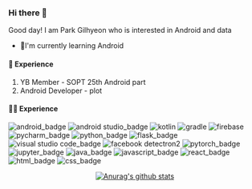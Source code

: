 ### Hi there 👋

Good day! I am Park Gilhyeon who is interested in Android and data

* 🌱I'm currently learning Android


#### 🌠 Experience
1. YB Member - SOPT 25th Android part
2. Android Developer - plot


#### 👨‍💻 Experience
![android_badge](https://img.shields.io/badge/-Android-green?logo=Android&logoColor=black)
![android studio_badge](https://img.shields.io/badge/-Android_Studio-green?logo=Android+Studio&logoColor=black)
![kotlin](http://img.shields.io/badge/-Kotlin-blue?logo=kotlin&logoColor=white)
![gradle](http://img.shields.io/badge/-Gradle-darkblue?logo=Gradle&logoColor=white)
![firebase](http://img.shields.io/badge/-Firebase-yellow?logo=Firebase&logoColor=black)
![pycharm_badge](https://img.shields.io/badge/-Pycharm-black?logo=Pycharm&logoColor=white)
![python_badge](https://img.shields.io/badge/-Python-blue?logo=Python&logoColor=white)
![flask_badge](https://img.shields.io/badge/-Flask-black?logo=Flask&logoColor=white)
![visual studio code_badge](https://img.shields.io/badge/-Visual_Studio_Code-blue?logo=Visual+Studio+Code&logoColor=white)
![facebook detectron2](http://img.shields.io/badge/-Facebook_Detectron2-blue?logo=Facebook&logoColor=white)
![pytorch_badge](https://img.shields.io/badge/-PyTorch-orange?logo=PyTorch&logoColor=white)
![jupyter_badge](https://img.shields.io/badge/-Jupyter-orange?logo=Jupyter&logoColor=white)
![java_badge](https://img.shields.io/badge/-Java-blue?logo=Java&logoColor=white)
![javascript_badge](https://img.shields.io/badge/-JavaScript-yellow?logo=JavaScript&logoColor=black)
![react_badge](https://img.shields.io/badge/-React-skyblue?logo=React&logoColor=black)
![html_badge](https://img.shields.io/badge/-HTML5-orange?logo=HTML5&logoColor=white)
![css_badge](https://img.shields.io/badge/-CSS3-skyblue?logo=CSS3&logoColor=white)





<div align=center>
  
  
[![Anurag's github stats](https://github-readme-stats.vercel.app/api?username=ureChanger&show_icons&count_private=true&theme=vue-dark)](https://github.com/anuraghazra/github-readme-stats)


</div>
